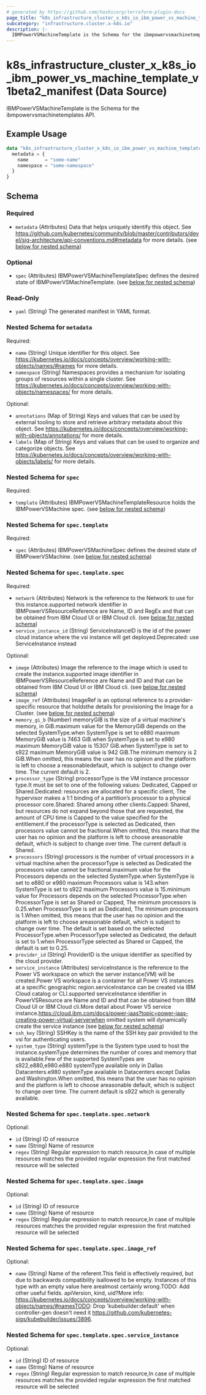 ```yaml
---
# generated by https://github.com/hashicorp/terraform-plugin-docs
page_title: "k8s_infrastructure_cluster_x_k8s_io_ibm_power_vs_machine_template_v1beta2_manifest Data Source - terraform-provider-k8s"
subcategory: "infrastructure.cluster.x-k8s.io"
description: |-
  IBMPowerVSMachineTemplate is the Schema for the ibmpowervsmachinetemplates API.
---
```


# k8s_infrastructure_cluster_x_k8s_io_ibm_power_vs_machine_template_v1beta2_manifest (Data Source)

IBMPowerVSMachineTemplate is the Schema for the ibmpowervsmachinetemplates API.

## Example Usage

```terraform
data "k8s_infrastructure_cluster_x_k8s_io_ibm_power_vs_machine_template_v1beta2_manifest" "example" {
  metadata = {
    name      = "some-name"
    namespace = "some-namespace"
  }
}
```

<!-- schema generated by tfplugindocs -->
## Schema

### Required

- `metadata` (Attributes) Data that helps uniquely identify this object. See https://github.com/kubernetes/community/blob/master/contributors/devel/sig-architecture/api-conventions.md#metadata for more details. (see [below for nested schema](#nestedatt--metadata))

### Optional

- `spec` (Attributes) IBMPowerVSMachineTemplateSpec defines the desired state of IBMPowerVSMachineTemplate. (see [below for nested schema](#nestedatt--spec))

### Read-Only

- `yaml` (String) The generated manifest in YAML format.

<a id="nestedatt--metadata"></a>
### Nested Schema for `metadata`

Required:

- `name` (String) Unique identifier for this object. See https://kubernetes.io/docs/concepts/overview/working-with-objects/names/#names for more details.
- `namespace` (String) Namespaces provides a mechanism for isolating groups of resources within a single cluster. See https://kubernetes.io/docs/concepts/overview/working-with-objects/namespaces/ for more details.

Optional:

- `annotations` (Map of String) Keys and values that can be used by external tooling to store and retrieve arbitrary metadata about this object. See https://kubernetes.io/docs/concepts/overview/working-with-objects/annotations/ for more details.
- `labels` (Map of String) Keys and values that can be used to organize and categorize objects. See https://kubernetes.io/docs/concepts/overview/working-with-objects/labels/ for more details.


<a id="nestedatt--spec"></a>
### Nested Schema for `spec`

Required:

- `template` (Attributes) IBMPowerVSMachineTemplateResource holds the IBMPowerVSMachine spec. (see [below for nested schema](#nestedatt--spec--template))

<a id="nestedatt--spec--template"></a>
### Nested Schema for `spec.template`

Required:

- `spec` (Attributes) IBMPowerVSMachineSpec defines the desired state of IBMPowerVSMachine. (see [below for nested schema](#nestedatt--spec--template--spec))

<a id="nestedatt--spec--template--spec"></a>
### Nested Schema for `spec.template.spec`

Required:

- `network` (Attributes) Network is the reference to the Network to use for this instance.supported network identifier in IBMPowerVSResourceReference are Name, ID and RegEx and that can be obtained from IBM Cloud UI or IBM Cloud cli. (see [below for nested schema](#nestedatt--spec--template--spec--network))
- `service_instance_id` (String) ServiceInstanceID is the id of the power cloud instance where the vsi instance will get deployed.Deprecated: use ServiceInstance instead

Optional:

- `image` (Attributes) Image the reference to the image which is used to create the instance.supported image identifier in IBMPowerVSResourceReference are Name and ID and that can be obtained from IBM Cloud UI or IBM Cloud cli. (see [below for nested schema](#nestedatt--spec--template--spec--image))
- `image_ref` (Attributes) ImageRef is an optional reference to a provider-specific resource that holdsthe details for provisioning the Image for a Cluster. (see [below for nested schema](#nestedatt--spec--template--spec--image_ref))
- `memory_gi_b` (Number) memoryGiB is the size of a virtual machine's memory, in GiB.maximum value for the MemoryGiB depends on the selected SystemType.when SystemType is set to e880 maximum MemoryGiB value is 7463 GiB.when SystemType is set to e980 maximum MemoryGiB value is 15307 GiB.when SystemType is set to s922 maximum MemoryGiB value is 942 GiB.The minimum memory is 2 GiB.When omitted, this means the user has no opinion and the platform is left to choose a reasonabledefault, which is subject to change over time. The current default is 2.
- `processor_type` (String) processorType is the VM instance processor type.It must be set to one of the following values: Dedicated, Capped or Shared.Dedicated: resources are allocated for a specific client, The hypervisor makes a 1:1 binding of a partition’s processor to a physical processor core.Shared: Shared among other clients.Capped: Shared, but resources do not expand beyond those that are requested, the amount of CPU time is Capped to the value specified for the entitlement.if the processorType is selected as Dedicated, then processors value cannot be fractional.When omitted, this means that the user has no opinion and the platform is left to choose areasonable default, which is subject to change over time. The current default is Shared.
- `processors` (String) processors is the number of virtual processors in a virtual machine.when the processorType is selected as Dedicated the processors value cannot be fractional.maximum value for the Processors depends on the selected SystemType.when SystemType is set to e880 or e980 maximum Processors value is 143.when SystemType is set to s922 maximum Processors value is 15.minimum value for Processors depends on the selected ProcessorType.when ProcessorType is set as Shared or Capped, The minimum processors is 0.25.when ProcessorType is set as Dedicated, The minimum processors is 1.When omitted, this means that the user has no opinion and the platform is left to choose areasonable default, which is subject to change over time. The default is set based on the selected ProcessorType.when ProcessorType selected as Dedicated, the default is set to 1.when ProcessorType selected as Shared or Capped, the default is set to 0.25.
- `provider_id` (String) ProviderID is the unique identifier as specified by the cloud provider.
- `service_instance` (Attributes) serviceInstance is the reference to the Power VS workspace on which the server instance(VM) will be created.Power VS workspace is a container for all Power VS instances at a specific geographic region.serviceInstance can be created via IBM Cloud catalog or CLI.supported serviceInstance identifier in PowerVSResource are Name and ID and that can be obtained from IBM Cloud UI or IBM Cloud cli.More detail about Power VS service instance.https://cloud.ibm.com/docs/power-iaas?topic=power-iaas-creating-power-virtual-serverwhen omitted system will dynamically create the service instance (see [below for nested schema](#nestedatt--spec--template--spec--service_instance))
- `ssh_key` (String) SSHKey is the name of the SSH key pair provided to the vsi for authenticating users.
- `system_type` (String) systemType is the System type used to host the instance.systemType determines the number of cores and memory that is available.Few of the supported SystemTypes are s922,e880,e980.e880 systemType available only in Dallas Datacenters.e980 systemType available in Datacenters except Dallas and Washington.When omitted, this means that the user has no opinion and the platform is left to choose areasonable default, which is subject to change over time. The current default is s922 which is generally available.

<a id="nestedatt--spec--template--spec--network"></a>
### Nested Schema for `spec.template.spec.network`

Optional:

- `id` (String) ID of resource
- `name` (String) Name of resource
- `regex` (String) Regular expression to match resource,In case of multiple resources matches the provided regular expression the first matched resource will be selected


<a id="nestedatt--spec--template--spec--image"></a>
### Nested Schema for `spec.template.spec.image`

Optional:

- `id` (String) ID of resource
- `name` (String) Name of resource
- `regex` (String) Regular expression to match resource,In case of multiple resources matches the provided regular expression the first matched resource will be selected


<a id="nestedatt--spec--template--spec--image_ref"></a>
### Nested Schema for `spec.template.spec.image_ref`

Optional:

- `name` (String) Name of the referent.This field is effectively required, but due to backwards compatibility isallowed to be empty. Instances of this type with an empty value here arealmost certainly wrong.TODO: Add other useful fields. apiVersion, kind, uid?More info: https://kubernetes.io/docs/concepts/overview/working-with-objects/names/#namesTODO: Drop 'kubebuilder:default' when controller-gen doesn't need it https://github.com/kubernetes-sigs/kubebuilder/issues/3896.


<a id="nestedatt--spec--template--spec--service_instance"></a>
### Nested Schema for `spec.template.spec.service_instance`

Optional:

- `id` (String) ID of resource
- `name` (String) Name of resource
- `regex` (String) Regular expression to match resource,In case of multiple resources matches the provided regular expression the first matched resource will be selected
